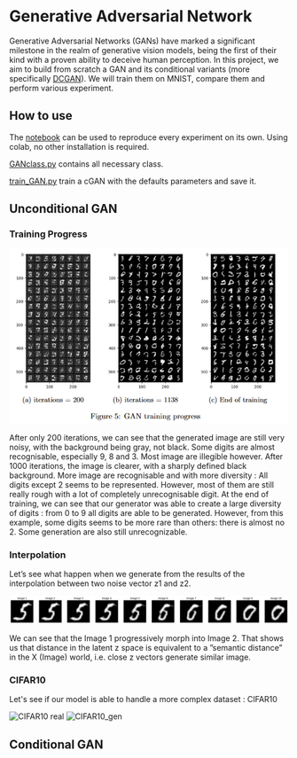 # Generative Adversarial Network 

Generative Adversarial Networks (GANs) have marked a significant milestone in
the realm of generative vision models, being the first of their kind with a proven
ability to deceive human perception. In this project, we aim to build from scratch a GAN and its conditional variants (more specifically [DCGAN](https://arxiv.org/abs/1511.06434)).
We will train them on MNIST, compare them and perform various experiment.

## How to use

The [notebook](2_d_GANs.ipynb) can be used to reproduce every experiment on its own. Using colab, no other installation is required. 

[GANclass.py](GANclass.py) contains all necessary class. 

[train_GAN.py](train_GAN.py) train a cGAN with the defaults parameters and save it. 

## Unconditional GAN 

### Training Progress

![GAN training progress](images/GANtraining_progress.PNG)

After only 200 iterations, we can see that the generated image are still very
noisy, with the background being gray, not black. Some digits are almost
recognisable, especially 9, 8 and 3. Most image are illegible however.
After 1000 iterations, the image is clearer, with a sharply defined black
background. 
More image are recognisable and with more diversity : All
digits except 2 seems to be represented. However, most of them are still
really rough with a lot of completely unrecognisable digit.
At the end of training, we can see that our generator was able to create a
large diversity of digits : from 0 to 9 all digits are able to be generated.
However, from this example, some digits seems to be more rare than others: there is almost no 2. 
Some generation are also still unrecognizable.

### Interpolation
Let’s see what happen when we generate from the results of the
interpolation between two noise vector z1 and z2.

![Interpolation](images/interpolation_progress.png)

We can see that the Image 1 progressively morph into Image 2. 
That shows us that distance in the latent z space is equivalent to a ”semantic distance” in the X (Image) world, i.e. close z vectors generate similar image.

### CIFAR10 
Let's see if our model is able to handle a more complex dataset : CIFAR10 

![CIFAR10 real](cifar_real.png) 
![CIFAR10_gen](gan_cifar.png)



## Conditional GAN


